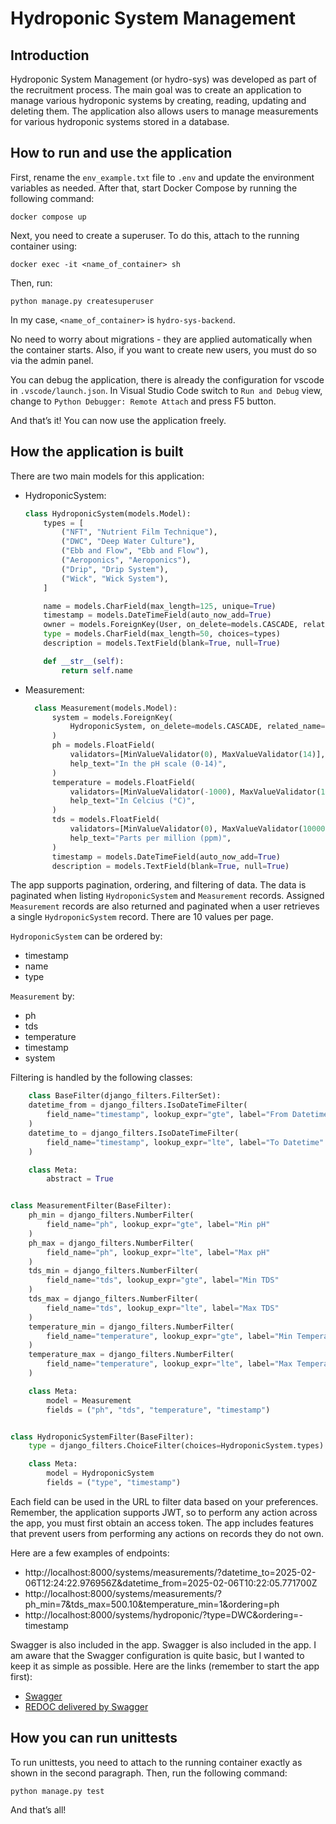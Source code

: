 # Hydroponic System Management
## Introduction


Hydroponic System Management (or hydro-sys) was developed as part of the recruitment process. The main goal was to create an application to manage various hydroponic systems by creating, reading, updating and deleting them. The application also allows users to manage measurements for various hydroponic systems stored in a database.

## How to run and use the application

First, rename the `env_example.txt` file to `.env` and update the environment variables as needed. After that, start Docker Compose by running the following command:
```
docker compose up
```

Next, you need to create a superuser. To do this, attach to the running container using:
```
docker exec -it <name_of_container> sh
```

Then, run:
```
python manage.py createsuperuser
```

In my case, `<name_of_container>` is `hydro-sys-backend`.

No need to worry about migrations - they are applied automatically when the container starts. Also, if you want to create new users, you must do so via the admin panel.

You can debug the application, there is already the configuration for vscode in `.vscode/launch.json`. In Visual Studio Code switch to `Run and Debug` view, change to `Python Debugger: Remote Attach` and press F5 button.

And that’s it! You can now use the application freely.


## How the application is built

There are two main models for this application: 

- HydroponicSystem:
    ```python
    class HydroponicSystem(models.Model):
        types = [
            ("NFT", "Nutrient Film Technique"),
            ("DWC", "Deep Water Culture"),
            ("Ebb and Flow", "Ebb and Flow"),
            ("Aeroponics", "Aeroponics"),
            ("Drip", "Drip System"),
            ("Wick", "Wick System"),
        ]

        name = models.CharField(max_length=125, unique=True)
        timestamp = models.DateTimeField(auto_now_add=True)
        owner = models.ForeignKey(User, on_delete=models.CASCADE, related_name="systems")
        type = models.CharField(max_length=50, choices=types)
        description = models.TextField(blank=True, null=True)

        def __str__(self):
            return self.name
    ```

- Measurement:
  ```python
    class Measurement(models.Model):
        system = models.ForeignKey(
            HydroponicSystem, on_delete=models.CASCADE, related_name="measurements"
        )
        ph = models.FloatField(
            validators=[MinValueValidator(0), MaxValueValidator(14)],
            help_text="In the pH scale (0-14)",
        )
        temperature = models.FloatField(
            validators=[MinValueValidator(-1000), MaxValueValidator(1000)],
            help_text="In Celcius (°C)",
        )
        tds = models.FloatField(
            validators=[MinValueValidator(0), MaxValueValidator(1000000)],
            help_text="Parts per million (ppm)",
        )
        timestamp = models.DateTimeField(auto_now_add=True)
        description = models.TextField(blank=True, null=True)
  ```

The app supports pagination, ordering, and filtering of data. The data is paginated when listing `HydroponicSystem` and `Measurement` records. Assigned `Measurement` records are also returned and paginated when a user retrieves a single `HydroponicSystem` record. There are 10 values per page.

`HydroponicSystem` can be ordered by:
- timestamp
- name
- type

`Measurement` by:
- ph
- tds
- temperature
- timestamp
- system


Filtering is handled by the following classes:
```python
    class BaseFilter(django_filters.FilterSet):
    datetime_from = django_filters.IsoDateTimeFilter(
        field_name="timestamp", lookup_expr="gte", label="From Datetime"
    )
    datetime_to = django_filters.IsoDateTimeFilter(
        field_name="timestamp", lookup_expr="lte", label="To Datetime"
    )

    class Meta:
        abstract = True


class MeasurementFilter(BaseFilter):
    ph_min = django_filters.NumberFilter(
        field_name="ph", lookup_expr="gte", label="Min pH"
    )
    ph_max = django_filters.NumberFilter(
        field_name="ph", lookup_expr="lte", label="Max pH"
    )
    tds_min = django_filters.NumberFilter(
        field_name="tds", lookup_expr="gte", label="Min TDS"
    )
    tds_max = django_filters.NumberFilter(
        field_name="tds", lookup_expr="lte", label="Max TDS"
    )
    temperature_min = django_filters.NumberFilter(
        field_name="temperature", lookup_expr="gte", label="Min Temperature"
    )
    temperature_max = django_filters.NumberFilter(
        field_name="temperature", lookup_expr="lte", label="Max Temperature"
    )

    class Meta:
        model = Measurement
        fields = ("ph", "tds", "temperature", "timestamp")


class HydroponicSystemFilter(BaseFilter):
    type = django_filters.ChoiceFilter(choices=HydroponicSystem.types)

    class Meta:
        model = HydroponicSystem
        fields = ("type", "timestamp")
  ```

Each field can be used in the URL to filter data based on your preferences. Remember, the application supports JWT, so to perform any action across the app, you must first obtain an access token. The app includes features that prevent users from performing any actions on records they do not own.

Here are a few examples of endpoints:

- http://localhost:8000/systems/measurements/?datetime_to=2025-02-06T12:24:22.976956Z&datetime_from=2025-02-06T10:22:05.771700Z
- http://localhost:8000/systems/measurements/?ph_min=7&tds_max=500.10&temperature_min=1&ordering=ph
- http://localhost:8000/systems/hydroponic/?type=DWC&ordering=-timestamp


Swagger is also included in the app. Swagger is also included in the app. I am aware that the Swagger configuration is quite basic, but I wanted to keep it as simple as possible. Here are the links (remember to start the app first):

- [Swagger](http://localhost:8000/swagger/)
- [REDOC delivered by Swagger](http://localhost:8000/redoc/)


## How you can run unittests
To run unittests, you need to attach to the running container exactly as shown in the second paragraph. Then, run the following command:

```
python manage.py test
```

And that’s all!